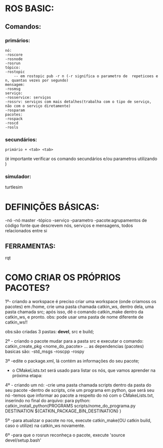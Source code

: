 # ROS BASIC:

## Comandos:

### primários:
	nó:
	-roscore
	-rosnode
	-rosrun
	tópico:
	-rostopic
		-- em rostopic pub -r n (-r significa o parametro de  repeticoes e n, quantas vezes por segundo)
	mensagem:
	-rosmsg
	serviço:
	-rosservice: serviços
	-rossrv: serviços com mais detalhes(trabalha com o tipo de serviço, não com o serviço diretamente)
	-rosparam
	pacotes:
	-rospack
	-roscd
	-rosls
	
### secundários:
	primário + <tab> <tab>
(é importante verificar os comando secundários e/ou parametros utilizando <tab> <tab>)

### simulador:
turtlesim

# DEFINIÇÕES BÁSICAS:
-nó
-nó master
-tópico
-serviço
-parametro
-pacote:agrupamentos de código fonte que descrevem nós, serviços e mensagens, todos relacionados entre si

## FERRAMENTAS:
rqt

# COMO CRIAR OS PRÓPRIOS PACOTES?
1º- criando a workspace
é preciso criar uma workspace (onde criamoss os pacotes)
em /home, crie uma pasta chamada catkin_ws, dentro dela, uma pasta chamada src; após isso, dê o comando catkin_make dentro da catkin_ws, e pronto. obs: pode usar uma pasta de nome diferente de catkin_ws!!

obs:são criadas 3 pastas: **devel**, src e build;

2º - criando o pacote
mudar para a pasta src e executar o comando:
catkin_create_pkg <nome_do_pacote> <depend1> <depend2> ...
as dependencias (pacotes) basicas são:
-std_msgs 
-roscpp
-rospy

3º
-edite o package.xml, lá contém as informações do seu pacote;
- o CMakeLists.txt será usado para listar os nós, que vamos aprender na próxima etapa:

4º - criando um nó:
-crie uma pasta chamada scripts dentro da pasta do seu pacote
-dentro de scripts, crie um programa em python, que será seu nó
-temos que informar ao pacote a respeito do nó com o CMakeLists.txt, inserindo no final do arquivo:
	para python:
	catkin_install_python(PROGRAMS scripts/nome_do_programa.py
	DESTINATION ${CATKIN_PACKAGE_BIN_DESTINATION}
	)


5º
-para atualizar o pacote no ros, execute catkin_make(OU catkin build, caso o utilize) na catkin_ws novamente.

6º
-para que o rosrun reconheça o pacote, execute 'source devel/setup.bash'
